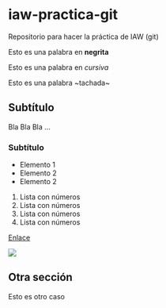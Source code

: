 # iaw-practica-git
Repositorio para hacer la práctica de IAW (git)

Esto es una palabra en **negrita**

Esto es una palabra en *cursiva*

Esto es una palabra ~tachada~


## Subtítulo

Bla Bla Bla ...

### Subtítulo 

* Elemento 1
* Elemento 2 
* Elemento 2

1. Lista con números
1. Lista con números
1. Lista con números
1. Lista con números

[Enlace](https://www.google.es)

![](https://assets-cdn.github.com/images/modules/open_graph/github-octocat.png)

## Otra sección

Esto es otro caso

